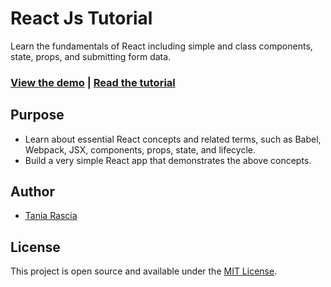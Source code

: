 # React Js Tutorial

Learn the fundamentals of React including simple and class components, state, props, and submitting form data.

### [View the demo](https://taniarascia.github.io/react-tutorial/) | [Read the tutorial](https://www.taniarascia.com/getting-started-with-react/)

## Purpose

- Learn about essential React concepts and related terms, such as Babel, Webpack, JSX, components, props, state, and lifecycle.
- Build a very simple React app that demonstrates the above concepts.

## Author

- [Tania Rascia](https://www.taniarascia.com)

## License

This project is open source and available under the [MIT License](LICENSE).
